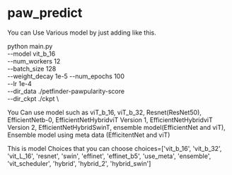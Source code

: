 # paw_predict

You can Use Various model by just adding like this.

python  main.py \
        --model vit_b_16 \
        --num_workers 12 \
        --batch_size 128 \
        --weight_decay 1e-5
        --num_epochs 100 \
        --lr 1e-4 \
        --dir_data ./petfinder-pawpularity-score \
        --dir_ckpt ./ckpt \
       
You Can use model such as viT_b_16, viT_b_32, Resnet(ResNet50), EfficientNetb-0, EfficientNetHybridviT Version 1, EfficientNetHybridviT Version 2, EfficientNetHybridSwinT, ensemble model(EfficientNet and viT), Ensemble model using meta data (EfficitentNet and viT)

This is model Choices that you can choose
choices=['vit_b_16', 'vit_b_32', 'vit_L_16', 'resnet', 'swin', 'effinet', 'effinet_b5', 'use_meta',
                             'ensemble', 'vit_scheduler', 'hybrid', 'hybrid_2', 'hybrid_swin']
